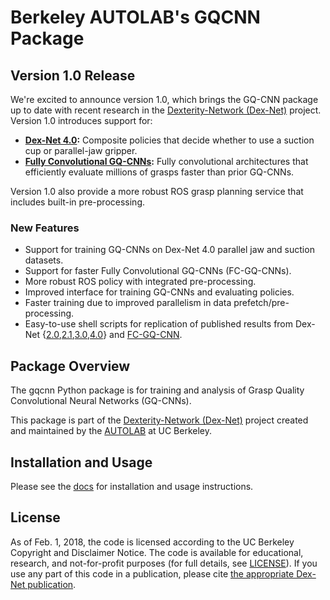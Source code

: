 # Berkeley AUTOLAB's GQCNN Package

## Version 1.0 Release
We're excited to announce version 1.0, which brings the GQ-CNN package up to date with recent research in the [Dexterity-Network (Dex-Net)](https://berkeleyautomation.github.io/dex-net/) project.
Version 1.0 introduces support for:

* **[Dex-Net 4.0](https://berkeleyautomation.github.io/dex-net/#dexnet_4):** Composite policies that decide whether to use a suction cup or parallel-jaw gripper.
* **[Fully Convolutional GQ-CNNs](https://berkeleyautomation.github.io/fcgqcnn):** Fully convolutional architectures that efficiently evaluate millions of grasps faster than prior GQ-CNNs.

Version 1.0 also provide a more robust ROS grasp planning service that includes built-in pre-processing.

### New Features
* Support for training GQ-CNNs on Dex-Net 4.0 parallel jaw and suction datasets.
* Support for faster Fully Convolutional GQ-CNNs (FC-GQ-CNNs).
* More robust ROS policy with integrated pre-processing.
* Improved interface for training GQ-CNNs and evaluating policies.
* Faster training due to improved parallelism in data prefetch/pre-processing.
* Easy-to-use shell scripts for replication of published results from Dex-Net {[2.0](https://berkeleyautomation.github.io/dex-net/#dexnet_2),[2.1](https://berkeleyautomation.github.io/dex-net/#dexnet_21),[3.0](https://berkeleyautomation.github.io/dex-net/#dexnet_3),[4.0](https://berkeleyautomation.github.io/dex-net/#dexnet_4)} and [FC-GQ-CNN](https://berkeleyautomation.github.io/fcgqcnn).

## Package Overview
The gqcnn Python package is for training and analysis of Grasp Quality Convolutional Neural Networks (GQ-CNNs).

This package is part of the [Dexterity-Network (Dex-Net)](https://berkeleyautomation.github.io/dex-net/) project created and maintained by the [AUTOLAB](https://autolab.berkeley.edu) at UC Berkeley.

## Installation and Usage
Please see the [docs](https://berkeleyautomation.github.io/gqcnn/) for installation and usage instructions.

## License
As of Feb. 1, 2018, the code is licensed according to the UC Berkeley Copyright and Disclaimer Notice.
The code is available for educational, research, and not-for-profit purposes (for full details, see [LICENSE](https://github.com/BerkeleyAutomation/gqcnn/blob/release-prep/LICENSE)).
If you use any part of this code in a publication, please cite [the appropriate Dex-Net publication](https://berkeleyautomation.github.io/gqcnn/index.html#academic-use).
